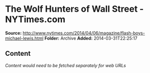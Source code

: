 # The Wolf Hunters of Wall Street - NYTimes.com

**Source:** http://www.nytimes.com/2014/04/06/magazine/flash-boys-michael-lewis.html
**Folder:** Archive
**Added:** 2014-03-31T22:25:17




## Content
*Content would need to be fetched separately for web URLs*

